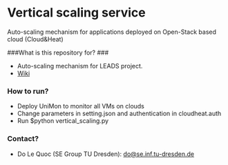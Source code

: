 # Vertical scaling service 
Auto-scaling mechanism for applications deployed on Open-Stack based cloud (Cloud&Heat)

###What is this repository for? ###
* Auto-scaling mechanism for LEADS project.
* [Wiki](https://github.com/leads-project/auto-scale/wiki)

### How to run? ###
* Deploy UniMon to monitor all VMs on clouds
* Change parameters in setting.json and authentication in cloudheat.auth 
* Run $python vertical_scaling.py

### Contact? ###
* Do Le Quoc (SE Group TU Dresden): do@se.inf.tu-dresden.de 


